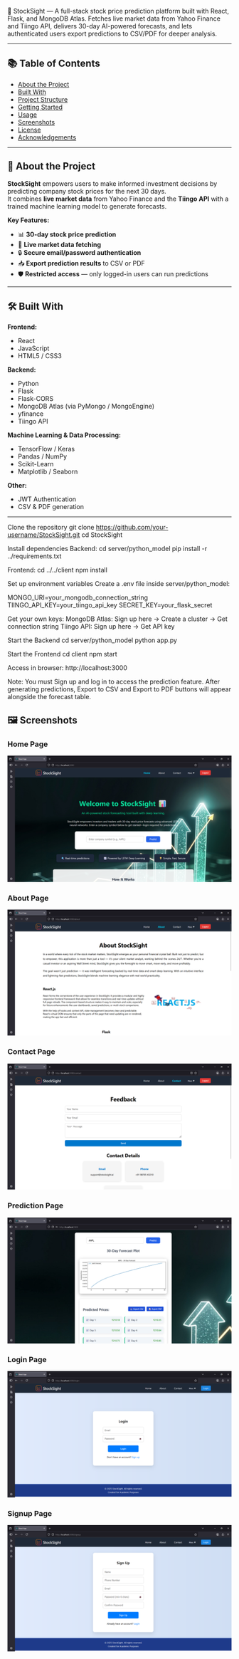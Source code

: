 🚀 StockSight — A full-stack stock price prediction platform built with React, Flask, and MongoDB Atlas. Fetches live market data from Yahoo Finance and Tiingo API, delivers 30-day AI-powered forecasts, and lets authenticated users export predictions to CSV/PDF for deeper analysis.

---

## 📚 Table of Contents
- [About the Project](#about-the-project)
- [Built With](#built-with)
- [Project Structure](#project-structure)
- [Getting Started](#getting-started)
- [Usage](#usage)
- [Screenshots](#screenshots)
- [License](#license)
- [Acknowledgements](#acknowledgements)

---

## 📖 About the Project

**StockSight** empowers users to make informed investment decisions by predicting company stock prices for the next 30 days.  
It combines **live market data** from Yahoo Finance and the **Tiingo API** with a trained machine learning model to generate forecasts.

**Key Features:**
- 📊 **30-day stock price prediction**
- 🔄 **Live market data fetching**
- 🔒 **Secure email/password authentication**
- 📥 **Export prediction results** to CSV or PDF
- 🛡 **Restricted access** — only logged-in users can run predictions

---

## 🛠 Built With

**Frontend:**
- React
- JavaScript
- HTML5 / CSS3

**Backend:**
- Python
- Flask
- Flask-CORS
- MongoDB Atlas (via PyMongo / MongoEngine)
- yfinance
- Tiingo API

**Machine Learning & Data Processing:**
- TensorFlow / Keras
- Pandas / NumPy
- Scikit-Learn
- Matplotlib / Seaborn

**Other:**
- JWT Authentication
- CSV & PDF generation

---


Clone the repository
git clone https://github.com/your-username/StockSight.git
cd StockSight



Install dependencies
Backend:
cd server/python_model
pip install -r ../requirements.txt

Frontend:
cd ../../client
npm install

Set up environment variables
Create a .env file inside server/python_model:

MONGO_URI=your_mongodb_connection_string
TIINGO_API_KEY=your_tiingo_api_key
SECRET_KEY=your_flask_secret

Get your own keys:
MongoDB Atlas: Sign up here → Create a cluster → Get connection string
Tiingo API: Sign up here → Get API key


Start the Backend
cd server/python_model
python app.py

Start the Frontend
cd client
npm start

Access in browser:
http://localhost:3000

Note:
You must Sign up and log in to access the prediction feature.
After generating predictions, Export to CSV and Export to PDF buttons will appear alongside the forecast table.


## 🖼 Screenshots

### Home Page
![Home Page](./Screenshots/Home-page.png)

### About Page
![About Page](./Screenshots/About-page.png)

### Contact Page
![Contact Page](./Screenshots/Contact-page.png)

### Prediction Page
![Prediction Page](./Screenshots/Prediction-page.png)

### Login Page
![Login Page](./Screenshots/Login-page.png)

### Signup Page
![Signup Page](./Screenshots/Signup-page.png)
